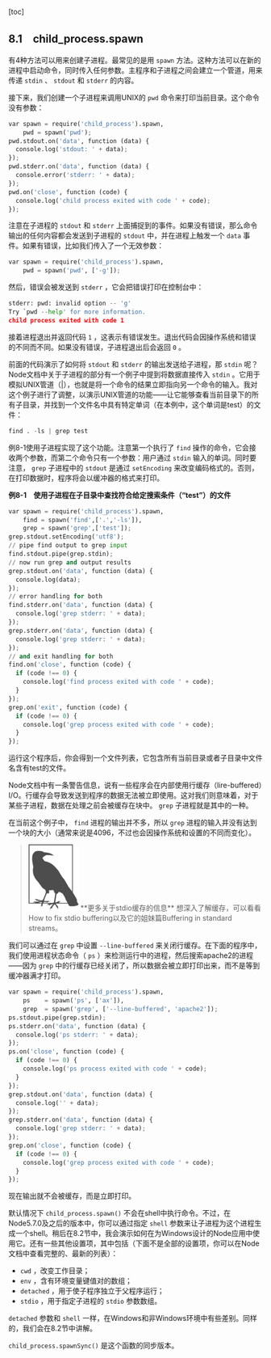 [toc]

## 8.1　child_process.spawn

有4种方法可以用来创建子进程。最常见的是用 `spawn` 方法。这种方法可以在新的进程中启动命令，同时传入任何参数。主程序和子进程之间会建立一个管道，用来传递 `stdin` 、 `stdout` 和 `stderr` 的内容。

接下来，我们创建一个子进程来调用UNIX的 `pwd` 命令来打印当前目录。这个命令没有参数：

```python
var spawn = require('child_process').spawn,
    pwd = spawn('pwd');
pwd.stdout.on('data', function (data) {
  console.log('stdout: ' + data);
}); 
pwd.stderr.on('data', function (data) {
  console.error('stderr: ' + data);
}); 
pwd.on('close', function (code) {
  console.log('child process exited with code ' + code);
});
```

注意在子进程的 `stdout` 和 `stderr` 上面捕捉到的事件。如果没有错误，那么命令输出的任何内容都会发送到子进程的 `stdout` 中，并在进程上触发一个 `data` 事件。如果有错误，比如我们传入了一个无效参数：

```python
var spawn = require('child_process').spawn,
    pwd = spawn('pwd', ['-g']);
```

然后，错误会被发送到 `stderr` ，它会把错误打印在控制台中：

```python
stderr: pwd: invalid option -- 'g' 
Try `pwd --help' for more information.
child process exited with code 1
```

接着进程退出并返回代码 `1` ，这表示有错误发生。退出代码会因操作系统和错误的不同而不同。如果没有错误，子进程退出后会返回 `0` 。

前面的代码演示了如何将 `stdout` 和 `stderr` 的输出发送给子进程，那 `stdin` 呢？Node文档中关于子进程的部分有一个例子中提到将数据直接传入 `stdin` 。它用于模拟UNIX管道（|），也就是将一个命令的结果立即指向另一个命令的输入。我对这个例子进行了调整，以演示UNIX管道的功能——让它能够查看当前目录下的所有子目录，并找到一个文件名中具有特定单词（在本例中，这个单词是test）的文件：

```python
find . -ls | grep test
```

例8-1使用子进程实现了这个功能。注意第一个执行了 `find` 操作的命令，它会接收两个参数，而第二个命令只有一个参数：用户通过 `stdin` 输入的单词。同时要注意， `grep` 子进程中的 `stdout` 是通过 `setEncoding` 来改变编码格式的。否则，在打印数据时，程序将会以缓冲器的格式来打印。

**例8-1　使用子进程在子目录中查找符合给定搜索条件（“test”）的文件**

```python
var spawn = require('child_process').spawn,
    find = spawn('find',['.','-ls']),
    grep = spawn('grep',['test']);
grep.stdout.setEncoding('utf8');
// pipe find output to grep input
find.stdout.pipe(grep.stdin);
// now run grep and output results
grep.stdout.on('data', function (data) {
  console.log(data);
});
// error handling for both
find.stderr.on('data', function (data) {
  console.log('grep stderr: ' + data);
});
grep.stderr.on('data', function (data) {
  console.log('grep stderr: ' + data);
}); 
// and exit handling for both
find.on('close', function (code) {
  if (code !== 0) {
    console.log('find process exited with code ' + code);
  }
}); 
grep.on('exit', function (code) {
  if (code !== 0) {
    console.log('grep process exited with code ' + code);
  }
});
```

运行这个程序后，你会得到一个文件列表，它包含所有当前目录或者子目录中文件名含有test的文件。

Node文档中有一条警告信息，说有一些程序会在内部使用行缓存（lire-buffered）I/O。行缓存会导致发送到程序的数据无法被立即使用。这对我们则意味着，对于某些子进程，数据在处理之前会被缓存在块中。 `grep` 子进程就是其中的一种。

在当前这个例子中， `find` 进程的输出并不多，所以 `grep` 进程的输入并没有达到一个块的大小（通常来说是4096，不过也会因操作系统和设置的不同而变化）。

> <img class="my_markdown" src="./images/87.png" style="width:99px;  height: 131px; " width="10%"/>
> **更多关于stdio缓存的信息**
> 想深入了解缓存，可以看看How to fix stdio buffering以及它的姐妹篇Buffering in standard streams。

我们可以通过在 `grep` 中设置 `--line-buffered` 来关闭行缓存。在下面的程序中，我们使用进程状态命令（ `ps` ）来检测运行中的进程，然后搜索apache2的进程——因为 `grep` 中的行缓存已经关闭了，所以数据会被立即打印出来，而不是等到缓冲器满才打印。

```python
var spawn = require('child_process').spawn,
    ps    = spawn('ps', ['ax']),
    grep  = spawn('grep', ['--line-buffered', 'apache2']);
ps.stdout.pipe(grep.stdin);
ps.stderr.on('data', function (data) {
  console.log('ps stderr: ' + data);
}); 
ps.on('close', function (code) {
  if (code !== 0) {
    console.log('ps process exited with code ' + code);
  }
}); 
grep.stdout.on('data', function (data) {
  console.log('' + data);
}); 
grep.stderr.on('data', function (data) {
  console.log('grep stderr: ' + data);
}); 
grep.on('close', function (code) {
  if (code !== 0) {
    console.log('grep process exited with code ' + code);
  }
});
```

现在输出就不会被缓存，而是立即打印。

默认情况下 `child_process.spawn()` 不会在shell中执行命令。不过，在Node5.7.0及之后的版本中，你可以通过指定 `shell` 参数来让子进程为这个进程生成一个shell。稍后在8.2节中，我会演示如何在为Windows设计的Node应用中使用它。还有一些其他设置项，其中包括（下面不是全部的设置项，你可以在Node文档中查看完整的、最新的列表）：

+ `cwd` ，改变工作目录；
+ `env` ，含有环境变量键值对的数组；
+ `detached` ，用于使子程序独立于父程序运行；
+ `stdio` ，用于指定子进程的 `stdio` 参数数组。

`detached` 参数和 `shell` 一样，在Windows和非Windows环境中有些差别。同样的，我们会在8.2节中讲解。

`child_process.spawnSync()` 是这个函数的同步版本。

